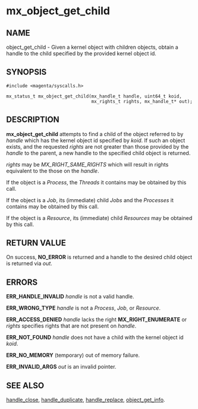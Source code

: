 # mx_object_get_child

## NAME

object_get_child - Given a kernel object with children objects, obtain
a handle to the child specified by the provided kernel object id.

## SYNOPSIS

```
#include <magenta/syscalls.h>

mx_status_t mx_object_get_child(mx_handle_t handle, uint64_t koid,
                                mx_rights_t rights, mx_handle_t* out);

```

## DESCRIPTION

**mx_object_get_child** attempts to find a child of the object referred to
by *handle* which has the kernel object id specified by *koid*.  If such an
object exists, and the requested *rights* are not greater than those provided
by the *handle* to the parent, a new handle to the specified child object is
returned.

*rights* may be *MX_RIGHT_SAME_RIGHTS* which will result in rights equivalent
to the those on the *handle*.

If the object is a *Process*, the *Threads* it contains may be obtained by
this call.

If the object is a *Job*, its (immediate) child *Jobs* and the *Processes*
it contains may be obtained by this call.

If the object is a *Resource*, its (immediate) child *Resources* may be
obtained by this call.


## RETURN VALUE

On success, **NO_ERROR** is returned and a handle to the desired child object is returned via *out*.


## ERRORS

**ERR_HANDLE_INVALID**  *handle* is not a valid handle.

**ERR_WRONG_TYPE**  *handle* is not a *Process*, *Job*, or *Resource*.

**ERR_ACCESS_DENIED**   *handle* lacks the right **MX_RIGHT_ENUMERATE** or *rights* specifies
rights that are not present on *handle*.

**ERR_NOT_FOUND**  *handle* does not have a child with the kernel object id *koid*.

**ERR_NO_MEMORY**  (temporary) out of memory failure.

**ERR_INVALID_ARGS**  *out* is an invalid pointer.


## SEE ALSO

[handle_close](handle_close.md),
[handle_duplicate](handle_duplicate.md),
[handle_replace](handle_replace.md),
[object_get_info](object_get_info.md).
